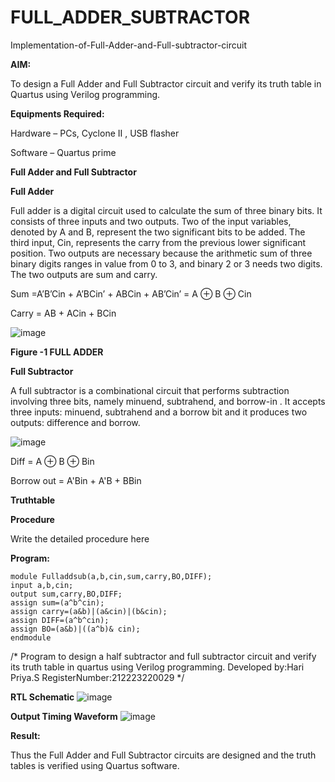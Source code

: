 # FULL_ADDER_SUBTRACTOR

Implementation-of-Full-Adder-and-Full-subtractor-circuit

**AIM:**

To design a Full Adder and Full Subtractor circuit and verify its truth table in Quartus using Verilog programming.

**Equipments Required:**

Hardware – PCs, Cyclone II , USB flasher

Software – Quartus prime

**Full Adder and Full Subtractor**

**Full Adder**

Full adder is a digital circuit used to calculate the sum of three binary bits. It consists of three inputs and two outputs. Two of the input variables, denoted by A and B, represent the two significant bits to be added. The third input, Cin, represents the carry from the previous lower significant position. Two outputs are necessary because the arithmetic sum of three binary digits ranges in value from 0 to 3, and binary 2 or 3 needs two digits. The two outputs are sum and carry.

Sum =A’B’Cin + A’BCin’ + ABCin + AB’Cin’ = A ⊕ B ⊕ Cin 

Carry = AB + ACin + BCin

![image](https://github.com/naavaneetha/FULL_ADDER_SUBTRACTOR/assets/154305477/0f30ba51-5ffb-4198-845f-18e054f675e7)

**Figure -1 FULL ADDER**

**Full Subtractor**

A full subtractor is a combinational circuit that performs subtraction involving three bits, namely minuend, subtrahend, and borrow-in . It accepts three inputs: minuend, subtrahend and a borrow bit and it produces two outputs: difference and borrow.

![image](https://github.com/naavaneetha/FULL_ADDER_SUBTRACTOR/assets/154305477/02b24f51-ab51-4304-9ad6-7b81ffc1ead5)

Diff = A ⊕ B ⊕ Bin 

Borrow out = A'Bin + A'B + BBin

**Truthtable**

**Procedure**

Write the detailed procedure here

**Program:**
```
module Fulladdsub(a,b,cin,sum,carry,BO,DIFF);
input a,b,cin;
output sum,carry,BO,DIFF;
assign sum=(a^b^cin);
assign carry=(a&b)|(a&cin)|(b&cin);
assign DIFF=(a^b^cin);
assign BO=(a&b)|((a^b)& cin);
endmodule
```
/* Program to design a half subtractor and full subtractor circuit and verify its truth table in quartus using Verilog programming. Developed by:Hari Priya.S RegisterNumber:212223220029
*/

**RTL Schematic**
![image](https://github.com/HARIPRIYASIVAKUMAR/FULL_ADDER_SUBTRACTOR/assets/147477684/0bf168cb-56cb-4ef4-8d18-a99ab3fbd362)

**Output Timing Waveform**
![image](https://github.com/HARIPRIYASIVAKUMAR/FULL_ADDER_SUBTRACTOR/assets/147477684/2bf992c9-d153-40cd-91e7-323c9110c95d)

**Result:**

Thus the Full Adder and Full Subtractor circuits are designed and the truth tables is verified using Quartus software.



